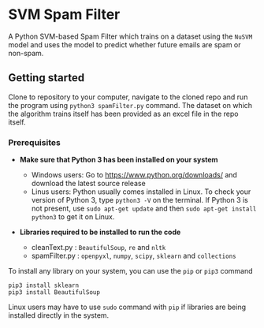 # SVM Spam Filter

A Python SVM-based Spam Filter which trains on a dataset using the `NuSVM` model and uses the model to predict whether future emails are spam or non-spam.

## Getting started

Clone to repository to your computer, navigate to the cloned repo and run the program using `python3 spamFilter.py` command. The dataset on which the algorithm trains itself has been provided as an excel file in the repo itself.

### Prerequisites

* **Make sure that Python 3 has been installed on your system**
  * Windows users: Go to https://www.python.org/downloads/ and download the latest source release
  * Linus users: Python usually comes installed in Linux. To check your version of Python 3, type `python3 -V` on the terminal. If Python 3 is not present, use `sudo apt-get update` and then `sudo apt-get install python3` to get it on Linux.
  
* **Libraries required to be installed to run the code**
  * cleanText.py : `BeautifulSoup`, `re` and `nltk`
  * spamFilter.py : `openpyxl`, `numpy`, `scipy`, `sklearn` and `collections`
  
To install any library on your system, you can use the `pip` or `pip3` command
```
pip3 install sklearn
pip3 install BeautifulSoup
```
Linux users may have to use `sudo` command with `pip` if libraries are being installed directly in the system.
